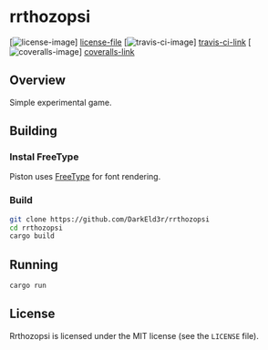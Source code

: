 # rrthozopsi

[![license-image][]] [license-file]
[![travis-ci-image][]] [travis-ci-link]
[![coveralls-image][]] [coveralls-link]

## Overview

Simple experimental game.

## Building

### Instal FreeType
Piston uses [FreeType](http://www.freetype.org/) for font rendering.

### Build
```sh
git clone https://github.com/DarkEld3r/rrthozopsi
cd rrthozopsi
cargo build
```
## Running

```sh
cargo run
```

## License

Rrthozopsi is licensed under the MIT license (see the `LICENSE` file).

[travis-ci-image]: https://travis-ci.org/DarkEld3r/rrthozopsi.png?branch=master
[travis-ci-link]: https://travis-ci.org/DarkEld3r/rrthozopsi
[license-image]: http://img.shields.io/badge/license-MIT-blue.svg
[license-file]: https://github.com/DarkEld3r/rrthozopsi/blob/master/LICENSE
[coveralls-image]: https://coveralls.io/repos/DarkEld3r/rrthozopsi/badge.svg?branch=master&service=github
[coveralls-link]: https://coveralls.io/github/DarkEld3r/rrthozopsi?branch=master
